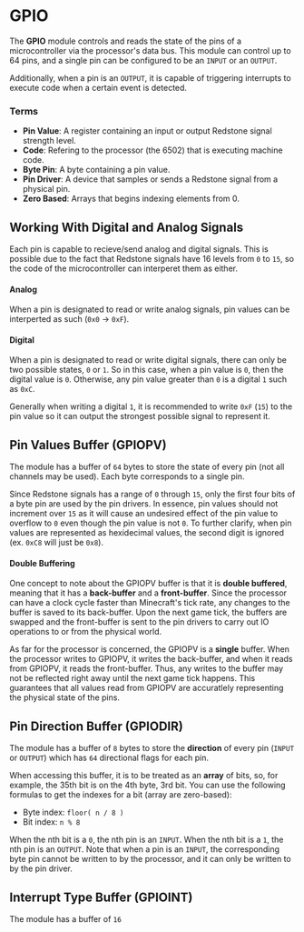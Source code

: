 # GPIO

The **GPIO** module controls and reads the state of the pins of a microcontroller via the processor's data bus. This module can control up to 64 pins, and a single pin can be configured to be an `INPUT` or an `OUTPUT`.

Additionally, when a pin is an `OUTPUT`, it is capable of triggering interrupts to execute code when a certain event is detected.

### Terms
* **Pin Value**: A register containing an input or output Redstone signal strength level.
* **Code**: Refering to the processor (the 6502) that is executing machine code.
* **Byte Pin**: A byte containing a pin value.
* **Pin Driver**: A device that samples or sends a Redstone signal from a physical pin.
* **Zero Based**: Arrays that begins indexing elements from 0.

## Working With Digital and Analog Signals

Each pin is capable to recieve/send analog and digital signals. This is possible due to the fact that Redstone signals have 16 levels from `0` to `15`, so the code of the microcontroller can interperet them as either.
#### Analog
When a pin is designated to read or write analog signals, pin values can be interperted as such (`0x0` -> `0xF`).
#### Digital
When a pin is designated to read or write digital signals, there can only be two possible states, `0` or `1`. So in this case, when a pin value is `0`, then the digital value is `0`. Otherwise, any pin value greater than `0` is a digital `1` such as `0xC`.

Generally when writing a digital `1`, it is recommended to write `0xF` (`15`) to the pin value so it can output the strongest possible signal to represent it. 

## Pin Values Buffer (GPIOPV)

The module has a buffer of `64` bytes to store the state of every pin (not all channels may be used). Each byte corresponds to a single pin.

Since Redstone signals has a range of `0` through `15`, only the first four bits of a byte pin are used by the pin drivers. In essence, pin values should not increment over `15` as it will cause an undesired effect of the pin value to overflow to `0` even though the pin value is not `0`. To further clarify, when pin values are represented as hexidecimal values, the second digit is ignored (ex. `0xC8` will just be `0x8`).
#### Double Buffering
One concept to note about the GPIOPV buffer is that it is **double buffered**, meaning that it has a **back-buffer** and a **front-buffer**. Since the processor can have a clock cycle faster than Minecraft's tick rate, any changes to the buffer is saved to its back-buffer. Upon the next game tick, the buffers are swapped and the front-buffer is sent to the pin drivers to  carry out IO operations to or from the physical world.

As far for the processor is concerned, the GPIOPV is a **single** buffer. When the processor writes to GPIOPV, it writes the back-buffer, and when it reads from GPIOPV, it reads the front-buffer. Thus, any writes to the buffer may not be reflected right away until the next game tick happens. This guarantees that all values read from GPIOPV are accuratlely representing the physical state of the pins.

## Pin Direction Buffer (GPIODIR)

The module has a buffer of `8` bytes to store the **direction** of every pin (`INPUT` or `OUTPUT`) which has `64` directional flags for each pin.

When accessing this buffer, it is to be treated as an **array** of bits, so, for example, the 35th bit is on the 4th byte, 3rd bit. You can use the following formulas to get the indexes for a bit (array are zero-based):
* Byte index: `floor( n / 8 )`
* Bit index: `n % 8`

When the nth bit is a `0`, the nth pin is an `INPUT`. When the nth bit is a `1`, the nth pin is an `OUTPUT`. Note that when a pin is an `INPUT`, the corresponding byte pin cannot be written to by the processor, and it can only be written to by the pin driver.

## Interrupt Type Buffer (GPIOINT)

The module has a buffer of `16`